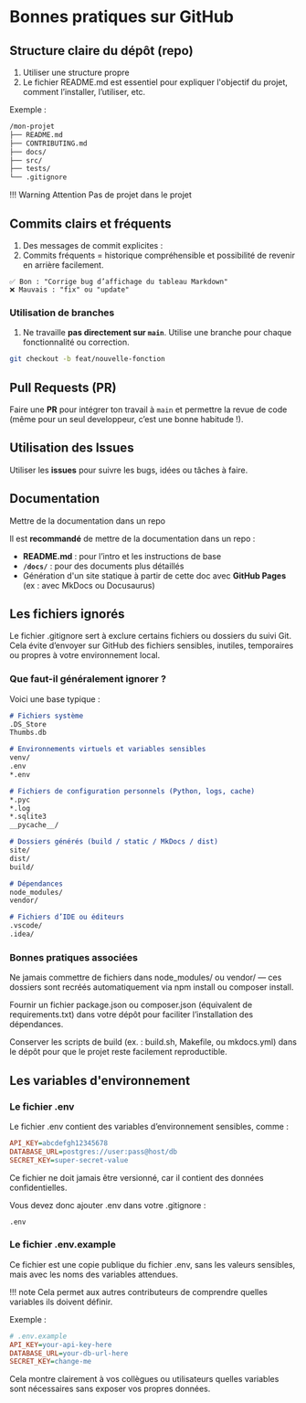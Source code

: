 # Bonnes pratiques sur GitHub

## Structure claire du dépôt (repo)

1. Utiliser une structure propre
2. Le fichier README.md est essentiel pour expliquer l'objectif du projet, comment l’installer, l’utiliser, etc.

Exemple : 

```bash
/mon-projet
├── README.md
├── CONTRIBUTING.md
├── docs/
├── src/
├── tests/
└── .gitignore
```

!!! Warning Attention
    Pas de projet dans le projet

## Commits clairs et fréquents

1. Des messages de commit explicites :
2. Commits fréquents = historique compréhensible et possibilité de revenir en arrière facilement.

  ```
  ✅ Bon : "Corrige bug d’affichage du tableau Markdown"
  ❌ Mauvais : "fix" ou "update"
  ```

### Utilisation de branches

1. Ne travaille **pas directement sur `main`**. Utilise une branche pour chaque fonctionnalité ou correction.

```bash
git checkout -b feat/nouvelle-fonction
```

## Pull Requests (PR)

Faire une **PR** pour intégrer ton travail à `main` et permettre la revue de code (même pour un seul developpeur, c’est une bonne habitude !).

## Utilisation des Issues

Utiliser les **issues** pour suivre les bugs, idées ou tâches à faire.

## Documentation 

Mettre de la documentation dans un repo

Il est **recommandé** de mettre de la documentation dans un repo :

* **README.md** : pour l’intro et les instructions de base
* **`/docs/`** : pour des documents plus détaillés
* Génération d'un site statique à partir de cette doc avec **GitHub Pages** (ex : avec MkDocs ou Docusaurus)


## Les fichiers ignorés

Le fichier .gitignore sert à exclure certains fichiers ou dossiers du suivi Git. Cela évite d’envoyer sur GitHub des fichiers sensibles, inutiles, temporaires ou propres à votre environnement local.

### Que faut-il généralement ignorer ?

Voici une base typique :
```markdown
# Fichiers système
.DS_Store
Thumbs.db

# Environnements virtuels et variables sensibles
venv/
.env
*.env

# Fichiers de configuration personnels (Python, logs, cache)
*.pyc
*.log
*.sqlite3
__pycache__/

# Dossiers générés (build / static / MkDocs / dist)
site/
dist/
build/

# Dépendances
node_modules/
vendor/

# Fichiers d’IDE ou éditeurs
.vscode/
.idea/
```

### Bonnes pratiques associées

Ne jamais commettre de fichiers dans node_modules/ ou vendor/ — ces dossiers sont recréés automatiquement via npm install ou composer install.

Fournir un fichier package.json ou composer.json (équivalent de requirements.txt) dans votre dépôt pour faciliter l’installation des dépendances.

Conserver les scripts de build (ex. : build.sh, Makefile, ou mkdocs.yml) dans le dépôt pour que le projet reste facilement reproductible.


## Les variables d'environnement

### Le fichier .env

Le fichier .env contient des variables d’environnement sensibles, comme :

```ini
API_KEY=abcdefgh12345678
DATABASE_URL=postgres://user:pass@host/db
SECRET_KEY=super-secret-value
```

Ce fichier ne doit jamais être versionné, car il contient des données confidentielles.

Vous devez donc ajouter .env dans votre .gitignore :
```gitignore
.env
```

### Le fichier .env.example

Ce fichier est une copie publique du fichier .env, sans les valeurs sensibles, mais avec les noms des variables attendues.

!!! note 
    Cela permet aux autres contributeurs de comprendre quelles variables ils doivent définir.

Exemple :
```ini
# .env.example
API_KEY=your-api-key-here
DATABASE_URL=your-db-url-here
SECRET_KEY=change-me
```

Cela montre clairement à vos collègues ou utilisateurs quelles variables sont nécessaires sans exposer vos propres données.